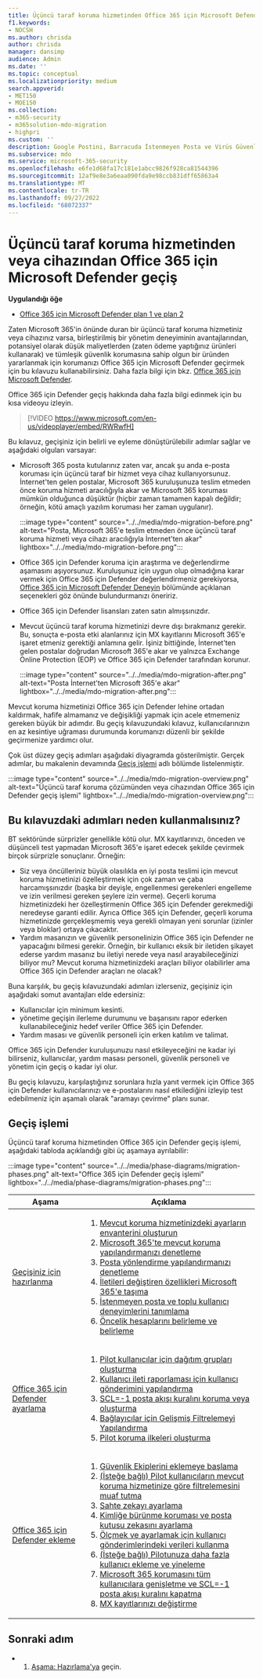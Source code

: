 ```yaml
---
title: Üçüncü taraf koruma hizmetinden Office 365 için Microsoft Defender geçiş
f1.keywords:
- NOCSH
ms.author: chrisda
author: chrisda
manager: dansimp
audience: Admin
ms.date: ''
ms.topic: conceptual
ms.localizationpriority: medium
search.appverid:
- MET150
- MOE150
ms.collection:
- m365-security
- m365solution-mdo-migration
- highpri
ms.custom: ''
description: Google Postini, Barracuda İstenmeyen Posta ve Virüs Güvenlik Duvarı veya Cisco IronPort gibi üçüncü taraf koruma hizmetlerinden veya cihazlardan Office 365 için Microsoft Defender korumaya geçiş yapmak için doğru yolu öğrenin.
ms.subservice: mdo
ms.service: microsoft-365-security
ms.openlocfilehash: e6fe1d68fa17c181e1abcc9826f928ca81544396
ms.sourcegitcommit: 12af9e8e3a6eaa090fda9e98ccb831dff65863a4
ms.translationtype: MT
ms.contentlocale: tr-TR
ms.lasthandoff: 09/27/2022
ms.locfileid: "68072337"
---
```

# <a name="migrate-from-a-third-party-protection-service-or-device-to-microsoft-defender-for-office-365"></a>Üçüncü taraf koruma hizmetinden veya cihazından Office 365 için Microsoft Defender geçiş

**Uygulandığı öğe**
- [Office 365 için Microsoft Defender plan 1 ve plan 2](defender-for-office-365.md)

Zaten Microsoft 365'in önünde duran bir üçüncü taraf koruma hizmetiniz veya cihazınız varsa, birleştirilmiş bir yönetim deneyiminin avantajlarından, potansiyel olarak düşük maliyetlerden (zaten ödeme yaptığınız ürünleri kullanarak) ve tümleşik güvenlik korumasına sahip olgun bir üründen yararlanmak için korumanızı Office 365 için Microsoft Defender geçirmek için bu kılavuzu kullanabilirsiniz. Daha fazla bilgi için bkz. [Office 365 için Microsoft Defender](https://www.microsoft.com/security/business/threat-protection/office-365-defender).

Office 365 için Defender geçiş hakkında daha fazla bilgi edinmek için bu kısa videoyu izleyin.
> [!VIDEO https://www.microsoft.com/en-us/videoplayer/embed/RWRwfH]

Bu kılavuz, geçişiniz için belirli ve eyleme dönüştürülebilir adımlar sağlar ve aşağıdaki olguları varsayar:

- Microsoft 365 posta kutularınız zaten var, ancak şu anda e-posta koruması için üçüncü taraf bir hizmet veya cihaz kullanıyorsunuz. İnternet'ten gelen postalar, Microsoft 365 kuruluşunuza teslim etmeden önce koruma hizmeti aracılığıyla akar ve Microsoft 365 koruması mümkün olduğunca düşüktür (hiçbir zaman tamamen kapalı değildir; örneğin, kötü amaçlı yazılım koruması her zaman uygulanır).

  :::image type="content" source="../../media/mdo-migration-before.png" alt-text="Posta, Microsoft 365'e teslim etmeden önce üçüncü taraf koruma hizmeti veya cihazı aracılığıyla İnternet'ten akar" lightbox="../../media/mdo-migration-before.png":::

- Office 365 için Defender koruma için araştırma ve değerlendirme aşamasını aşıyorsunuz. Kuruluşunuz için uygun olup olmadığına karar vermek için Office 365 için Defender değerlendirmeniz gerekiyorsa, [Office 365 için Microsoft Defender Deneyin](try-microsoft-defender-for-office-365.md) bölümünde açıklanan seçenekleri göz önünde bulundurmanızı öneririz.

- Office 365 için Defender lisansları zaten satın almışsınızdır.

- Mevcut üçüncü taraf koruma hizmetinizi devre dışı bırakmanız gerekir. Bu, sonuçta e-posta etki alanlarınız için MX kayıtlarını Microsoft 365'e işaret etmeniz gerektiği anlamına gelir. İşiniz bittiğinde, İnternet'ten gelen postalar doğrudan Microsoft 365'e akar ve yalnızca Exchange Online Protection (EOP) ve Office 365 için Defender tarafından korunur.

  :::image type="content" source="../../media/mdo-migration-after.png" alt-text="Posta İnternet'ten Microsoft 365'e akar" lightbox="../../media/mdo-migration-after.png":::

Mevcut koruma hizmetinizi Office 365 için Defender lehine ortadan kaldırmak, hafife almamanız ve değişikliği yapmak için acele etmemeniz gereken büyük bir adımdır. Bu geçiş kılavuzundaki kılavuz, kullanıcılarınızın en az kesintiye uğraması durumunda korumanızı düzenli bir şekilde geçirmenize yardımcı olur.

Çok üst düzey geçiş adımları aşağıdaki diyagramda gösterilmiştir. Gerçek adımlar, bu makalenin devamında [Geçiş işlemi](#the-migration-process) adlı bölümde listelenmiştir.

:::image type="content" source="../../media/mdo-migration-overview.png" alt-text="Üçüncü taraf koruma çözümünden veya cihazından Office 365 için Defender geçiş işlemi" lightbox="../../media/mdo-migration-overview.png":::

## <a name="why-use-the-steps-in-this-guide"></a>Bu kılavuzdaki adımları neden kullanmalısınız?

BT sektöründe sürprizler genellikle kötü olur. MX kayıtlarınızı, önceden ve düşünceli test yapmadan Microsoft 365'e işaret edecek şekilde çevirmek birçok sürprizle sonuçlanır. Örneğin:

- Siz veya öncülleriniz büyük olasılıkla en iyi posta teslimi için mevcut koruma hizmetinizi özelleştirmek için çok zaman ve çaba harcamışsınızdır (başka bir deyişle, engellenmesi gerekenleri engelleme ve izin verilmesi gereken şeylere izin verme). Geçerli koruma hizmetinizdeki her özelleştirmenin Office 365 için Defender gerekmediği neredeyse garanti edilir. Ayrıca Office 365 için Defender, geçerli koruma hizmetinizde gerçekleşmemiş veya gerekli olmayan yeni sorunlar (izinler veya bloklar) ortaya çıkacaktır.
- Yardım masanızın ve güvenlik personelinizin Office 365 için Defender ne yapacağını bilmesi gerekir. Örneğin, bir kullanıcı eksik bir iletiden şikayet ederse yardım masanız bu iletiyi nerede veya nasıl arayabileceğinizi biliyor mu? Mevcut koruma hizmetinizdeki araçları biliyor olabilirler ama Office 365 için Defender araçları ne olacak?

Buna karşılık, bu geçiş kılavuzundaki adımları izlerseniz, geçişiniz için aşağıdaki somut avantajları elde edersiniz:

- Kullanıcılar için minimum kesinti.
- yönetime geçişin ilerleme durumunu ve başarısını rapor ederken kullanabileceğiniz hedef veriler Office 365 için Defender.
- Yardım masası ve güvenlik personeli için erken katılım ve talimat.

Office 365 için Defender kuruluşunuzu nasıl etkileyeceğini ne kadar iyi bilirseniz, kullanıcılar, yardım masası personeli, güvenlik personeli ve yönetim için geçiş o kadar iyi olur.

Bu geçiş kılavuzu, karşılaştığınız sorunlara hızla yanıt vermek için Office 365 için Defender kullanıcılarınızı ve e-postalarını nasıl etkilediğini izleyip test edebilmeniz için aşamalı olarak "aramayı çevirme" planı sunar.

## <a name="the-migration-process"></a>Geçiş işlemi

Üçüncü taraf koruma hizmetinden Office 365 için Defender geçiş işlemi, aşağıdaki tabloda açıklandığı gibi üç aşamaya ayrılabilir:

:::image type="content" source="../../media/phase-diagrams/migration-phases.png" alt-text="Office 365 için Defender geçiş işlemi" lightbox="../../media/phase-diagrams/migration-phases.png":::

|Aşama|Açıklama|
|---|---|
|[Geçişiniz için hazırlanma](migrate-to-defender-for-office-365-prepare.md)|<ol><li>[Mevcut koruma hizmetinizdeki ayarların envanterini oluşturun](migrate-to-defender-for-office-365-prepare.md#inventory-the-settings-at-your-existing-protection-service)</li><li>[Microsoft 365'te mevcut koruma yapılandırmanızı denetleme](migrate-to-defender-for-office-365-prepare.md#check-your-existing-protection-configuration-in-microsoft-365)</li><li>[Posta yönlendirme yapılandırmanızı denetleme](migrate-to-defender-for-office-365-prepare.md#check-your-mail-routing-configuration)</li><li>[İletileri değiştiren özellikleri Microsoft 365'e taşıma](migrate-to-defender-for-office-365-prepare.md#move-features-that-modify-messages-into-microsoft-365)</li><li>[İstenmeyen posta ve toplu kullanıcı deneyimlerini tanımlama](migrate-to-defender-for-office-365-prepare.md#define-spam-and-bulk-user-experiences)</li><li>[Öncelik hesaplarını belirleme ve belirleme](migrate-to-defender-for-office-365-prepare.md#identify-and-designate-priority-accounts)</li></ol>|
|[Office 365 için Defender ayarlama](migrate-to-defender-for-office-365-setup.md)|<ol><li>[Pilot kullanıcılar için dağıtım grupları oluşturma](migrate-to-defender-for-office-365-setup.md#step-1-create-distribution-groups-for-pilot-users)</li><li>[Kullanıcı ileti raporlaması için kullanıcı gönderimini yapılandırma](migrate-to-defender-for-office-365-setup.md#step-2-configure-user-submission-for-user-message-reporting)</li><li>[SCL=-1 posta akışı kuralını koruma veya oluşturma](migrate-to-defender-for-office-365-setup.md#step-3-maintain-or-create-the-scl-1-mail-flow-rule)</li><li>[Bağlayıcılar için Gelişmiş Filtrelemeyi Yapılandırma](migrate-to-defender-for-office-365-setup.md#step-4-configure-enhanced-filtering-for-connectors)</li><li>[Pilot koruma ilkeleri oluşturma](migrate-to-defender-for-office-365-setup.md#step-5-create-pilot-protection-policies)</li></ol>|
|[Office 365 için Defender ekleme](migrate-to-defender-for-office-365-onboard.md)|<ol><li>[Güvenlik Ekiplerini eklemeye başlama](migrate-to-defender-for-office-365-onboard.md#step-1-begin-onboarding-security-teams)</li><li>[(İsteğe bağlı) Pilot kullanıcıların mevcut koruma hizmetinize göre filtrelemesini muaf tutma](migrate-to-defender-for-office-365-onboard.md#step-2-optional-exempt-pilot-users-from-filtering-by-your-existing-protection-service)</li><li>[Sahte zekayı ayarlama](migrate-to-defender-for-office-365-onboard.md#step-3-tune-spoof-intelligence)</li><li>[Kimliğe bürünme koruması ve posta kutusu zekasını ayarlama](migrate-to-defender-for-office-365-onboard.md#step-4-tune-impersonation-protection-and-mailbox-intelligence)</li><li>[Ölçmek ve ayarlamak için kullanıcı gönderimlerindeki verileri kullanma](migrate-to-defender-for-office-365-onboard.md#step-5-use-data-from-user-submissions-to-measure-and-adjust)</li><li>[(İsteğe bağlı) Pilotunuza daha fazla kullanıcı ekleme ve yineleme](migrate-to-defender-for-office-365-onboard.md#step-6-optional-add-more-users-to-your-pilot-and-iterate)</li><li>[Microsoft 365 korumasını tüm kullanıcılara genişletme ve SCL=-1 posta akışı kuralını kapatma](migrate-to-defender-for-office-365-onboard.md#step-7-extend-microsoft-365-protection-to-all-users-and-turn-off-the-scl-1-mail-flow-rule)</li><li>[MX kayıtlarınızı değiştirme](migrate-to-defender-for-office-365-onboard.md#step-8-switch-your-mx-records)</li></ol>|

## <a name="next-step"></a>Sonraki adım

- 1. [Aşama: Hazırlama'ya](migrate-to-defender-for-office-365-prepare.md) geçin.
